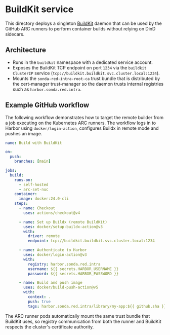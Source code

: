 # BuildKit service

This directory deploys a singleton [BuildKit](https://github.com/moby/buildkit)
daemon that can be used by the GitHub ARC runners to perform container builds
without relying on DinD sidecars.

## Architecture

* Runs in the `buildkit` namespace with a dedicated service account.
* Exposes the BuildKit TCP endpoint on port `1234` via the `buildkit`
  `ClusterIP` service (`tcp://buildkit.buildkit.svc.cluster.local:1234`).
* Mounts the `sonda-red-intra-root-ca` trust bundle that is distributed by the
  cert-manager trust-manager so the daemon trusts internal registries such as
  `harbor.sonda.red.intra`.

## Example GitHub workflow

The following workflow demonstrates how to target the remote builder from a job
executing on the Kubernetes ARC runners. The workflow logs in to Harbor using
`docker/login-action`, configures Buildx in remote mode and pushes an image.

```yaml
name: Build with BuildKit

on:
  push:
    branches: [main]

jobs:
  build:
    runs-on:
      - self-hosted
      - arc-set-nuc
    container:
      image: docker:24.0-cli
    steps:
      - name: Checkout
        uses: actions/checkout@v4

      - name: Set up Buildx (remote BuildKit)
        uses: docker/setup-buildx-action@v3
        with:
          driver: remote
          endpoint: tcp://buildkit.buildkit.svc.cluster.local:1234

      - name: Authenticate to Harbor
        uses: docker/login-action@v3
        with:
          registry: harbor.sonda.red.intra
          username: ${{ secrets.HARBOR_USERNAME }}
          password: ${{ secrets.HARBOR_PASSWORD }}

      - name: Build and push image
        uses: docker/build-push-action@v5
        with:
          context: .
          push: true
          tags: harbor.sonda.red.intra/library/my-app:${{ github.sha }}
```

The ARC runner pods automatically mount the same trust bundle that BuildKit
uses, so registry communication from both the runner and BuildKit respects the
cluster's certificate authority.
